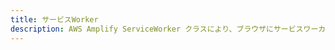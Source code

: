 ```yaml
---
title: サービスWorker
description: AWS Amplify ServiceWorker クラスにより、ブラウザにサービスワーカーを登録し、postMessage イベントで通信できます。 Push APIと分析により、豊富なオフラインエクスペリエンスを作成できます。
---
```


<inline-fragment platform="js" src="~/lib/utilities/fragments/serviceworker.md"></inline-fragment>